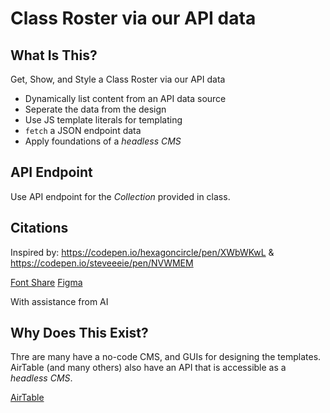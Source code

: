 # Class Roster via our API data

## What Is This? 
Get, Show, and Style a Class Roster via our API data

* Dynamically list content from an API data source
* Seperate the data from the design
* Use JS template literals for templating
* `fetch` a JSON endpoint data
* Apply foundations of a _headless CMS_

## API Endpoint
Use API endpoint for the _Collection_ provided in class. 

## Citations
Inspired by: https://codepen.io/hexagoncircle/pen/XWbWKwL & https://codepen.io/steveeeie/pen/NVWMEM

[Font Share](https://www.fontshare.com/)
[Figma](https://www.figma.com/)

With assistance from AI

## Why Does This Exist? 
Thre are many have a no-code CMS, and GUIs for designing the templates. AirTable (and many others) also have an API that is accessible as a _headless CMS_. 

[AirTable](https://airtable.com/)
